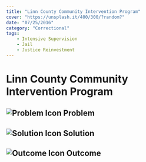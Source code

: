 ```yaml
---
title: "Linn County Community Intervention Program"
cover: "https://unsplash.it/400/300/?random?"
date: "07/25/2016"
category: "Correctional"
tags:
    - Intensive Supervision
    - Jail
    - Justice Reinvestment
---
```


# Linn County Community Intervention Program

## ![Problem Icon](https://github.com/google/material-design-icons/raw/master/alert/1x_web/ic_error_outline_black_48dp.png "Problem") Problem

## ![Solution Icon](https://github.com/google/material-design-icons/raw/master/action/1x_web/ic_lightbulb_outline_black_48dp.png "Solution") Solution

## ![Outcome Icon](https://github.com/google/material-design-icons/raw/master/action/1x_web/ic_view_list_black_48dp.png "Outcome") Outcome
